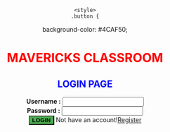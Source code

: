 <html>
  <head>
    <title>Hello World!</title>
    
    <style>
    .button {
  background-color: #4CAF50; 
  </style>
  </head>
  <body style="text-align:center;"style="font-family: Times new roman";background-color: rgb(255, 122, 89);>

<style>
    .button {
  background-color: #4CAF50; 
  </style>
  <h1 style=" color:red"><center>MAVERICKS CLASSROOM</center></h1>
    <h2 style="color:blue" class="title"><center>LOGIN PAGE</center> </h2>
    <form>
      <b>Username :</b>
      <input type="text" name="Fname"><br>
      <b>Password  :</b>
      <input type="text" name="Fname"><br>
<button class="button"><n><b><t>LOGIN</t></b></n></button>
<td>
  Not have an account!<a href="">Register</a>
</td>
</form>  
</body>
</html>
